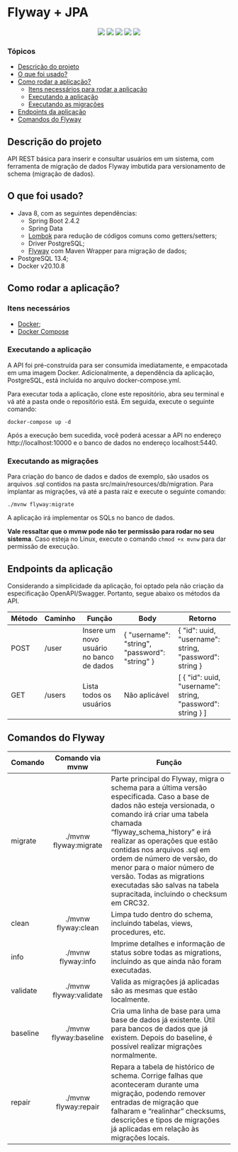 # Flyway + JPA
<p align="center">
    <img src="https://img.shields.io/badge/Java-ED8B00?style=for-the-badge&logo=java&logoColor=white"/>
    <img src="https://img.shields.io/badge/Maven-C71A36?style=for-the-badge&logo=apache-maven&logoColor=white"/>
    <img src="https://img.shields.io/badge/Spring-6DB33F?style=for-the-badge&logo=spring&logoColor=white"/>
    <img src="https://img.shields.io/badge/PostgreSQL-316192?style=for-the-badge&logo=postgresql&logoColor=white"/>
    <img src="https://img.shields.io/badge/Docker-0DB7ED?style=for-the-badge&logo=docker&logoColor=white"/>
</p>

### Tópicos

- [Descrição do projeto](#descricao)
- [O que foi usado?](#usado)
- [Como rodar a aplicação?](#rodar)
  - [Itens necessários para rodar a aplicação](#dependencias)
  - [Executando a aplicação](#executando-app)
  - [Executando as migrações](#executando-migrations)
- [Endpoints da aplicação](#endpoints)
- [Comandos do Flyway](#comandos-flyway)

<a name="descricao"/>

## Descrição do projeto
API REST básica para inserir e consultar usuários em um sistema, com ferramenta de migração de dados Flyway imbutida para versionamento de schema (migração de dados).

<a name="usado"/>

## O que foi usado?

- Java 8, com as seguintes dependências:
  - Spring Boot 2.4.2
  - Spring Data
  - [Lombok](https://projectlombok.org/) para redução de códigos comuns como getters/setters;
  - Driver PostgreSQL;
  - [Flyway](https://flywaydb.org/) com Maven Wrapper para migração de dados;
- PostgreSQL 13.4;
- Docker v20.10.8

<a name="rodar"/>

## Como rodar a aplicação?

<a name="dependencias"/>

### Itens necessários

- [Docker](https://docs.docker.com/desktop/);
- [Docker Compose](https://docs.docker.com/compose/install/)

<a name="executando-app"/>

### Executando a aplicação
A API foi pré-construída para ser consumida imediatamente, e empacotada em uma imagem Docker. Adicionalmente, 
a dependência da aplicação, PostgreSQL, está incluída no arquivo docker-compose.yml.

Para executar toda a aplicação, clone este repositório, abra seu terminal e vá até a pasta onde o repositório está. 
Em seguida, execute o seguinte comando:

```docker-compose up -d```

Após a execução bem sucedida, você poderá acessar a API no endereço http://localhost:10000 e o banco de dados no 
endereço localhost:5440.

<a name="executando-migrations"/>

### Executando as migrações

Para criação do banco de dados e dados de exemplo, são usados os arquivos .sql contidos na pasta 
src/main/resources/db/migration. Para implantar as migrações, vá até a pasta raiz e execute o seguinte comando:

```./mvnw flyway:migrate```

A aplicação irá implementar os SQLs no banco de dados.

**Vale ressaltar que o mvnw pode não ter permissão para rodar no seu sistema**. Caso esteja no Linux, execute o comando 
`chmod +x mvnw` para dar permissão de execução.

<a name="endpoints"/>

## Endpoints da aplicação
Considerando a simplicidade da aplicação, foi optado pela não criação da especificação OpenAPI/Swagger. Portanto, segue 
abaixo os métodos da API.

| Método | Caminho | Função                                   | Body                                           | Retorno                                                          |
|--------|---------|------------------------------------------|------------------------------------------------|------------------------------------------------------------------|
| POST   | /user   | Insere um novo usuário no banco de dados | { 	"username": "string", 	"password": "string" } | {   "id": uuid,   "username": string,   "password": string }     |
| GET    | /users  | Lista todos os usuários                  | Não aplicável                                  | [ {   "id": uuid,   "username": string,   "password": string } ] |

<a name="comandos-flyway"/>

## Comandos do Flyway
| Comando  |    Comando via mvnw    | Função                                                                                                                                                                                                                                                                                                                                                                                                                         |
|----------|:----------------------:|--------------------------------------------------------------------------------------------------------------------------------------------------------------------------------------------------------------------------------------------------------------------------------------------------------------------------------------------------------------------------------------------------------------------------------|
| migrate  |  ./mvnw flyway:migrate | Parte principal do Flyway, migra o schema para a última versão especificada. Caso a base de dados não esteja versionada, o comando irá criar uma tabela chamada “flyway_schema_history” e irá realizar as operações que estão contidas nos arquivos .sql em ordem de número de versão, do menor para o maior número de versão. Todas as migrations executadas são salvas na tabela supracitada, incluindo o checksum em CRC32. |
| clean    |   ./mvnw flyway:clean  | Limpa tudo dentro do schema, incluindo tabelas, views, procedures, etc.                                                                                                                                                                                                                                                                                                                                                        |
| info     |   ./mvnw flyway:info   | Imprime detalhes e informação de status sobre todas as migrations, incluindo as que ainda não foram executadas.                                                                                                                                                                                                                                                                                                                |
| validate | ./mvnw flyway:validate | Valida as migrações já aplicadas são as mesmas que estão localmente.                                                                                                                                                                                                                                                                                                                                                           |
| baseline | ./mvnw flyway:baseline | Cria uma linha de base para uma base de dados já existente. Útil para bancos de dados que já existem. Depois do baseline, é possível realizar migrações normalmente.                                                                                                                                                                                                                                                           |
| repair   |  ./mvnw flyway:repair  | Repara a tabela de histórico de schema. Corrige falhas que aconteceram durante uma migração, podendo remover entradas de migração que falharam e “realinhar” checksums, descrições e tipos de migrações já aplicadas em relação às migrações locais.                                                                                                                                                                           |